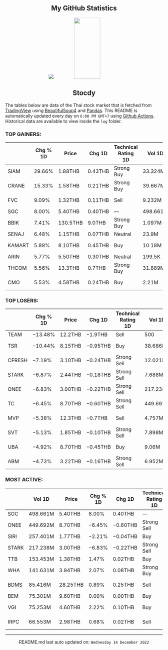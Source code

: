 <div align="center">

## My GitHub Statistics
<img src="https://github-readme-streak-stats.herokuapp.com/?user=nopnopwei&theme=black-ice&hide_border=true&stroke=0000&background=0D1117&ring=FFE573&fire=FF8623&currStreakLabel=FF8623" />
<img width="41%" height="195px" src="https://github-readme-stats.vercel.app/api/top-langs/?username=nopnopwei&layout=compact&hide_border=true&title_color=FEE473&text_color=FFFFFF&bg_color=0d1117" />
    
## Stocdy
<div align="left">

The tables below are data of the Thai stock market that is fetched from [TradingView](https://www.tradingview.com/markets/stocks-thailand/market-movers-all-stocks/) using [BeautifulSoup4](https://www.crummy.com/software/BeautifulSoup/bs4/doc/) and [Pandas](https://pandas.pydata.org). This README is automatically updated every day on `6:00 PM GMT+7` using [Github Actions](https://www.tradingview.com/markets/stocks-thailand/market-movers-all-stocks/). Historical data are available to view inside the `log` folder.
### TOP GAINERS:
|        | Chg % 1D   | Price    | Chg 1D   | Technical Rating 1D   | Vol 1D   | Volume * Price 1D   | Market cap   | P/E(TTM)   | EPS(TTM)   | Sector                 | Sector Chg % 1D   |
|--------|------------|----------|----------|-----------------------|----------|---------------------|--------------|------------|------------|------------------------|-------------------|
| SIAM   | 29.66%     | 1.88THB  | 0.43THB  | Strong Buy            | 33.324M  | 62.649M             | 860.032MTHB  | —          | −0.03THB   | Producer Manufacturing | +0.03%            |
| CRANE  | 15.33%     | 1.58THB  | 0.21THB  | Strong Buy            | 39.667M  | 62.673M             | 1.039BTHB    | —          | −0.29THB   | Finance                | +0.17%            |
| FVC    | 9.09%      | 1.32THB  | 0.11THB  | Sell                  | 9.232M   | 12.186M             | 683.822MTHB  | 16.26      | 0.07THB    | Producer Manufacturing | +0.03%            |
| SGC    | 8.00%      | 5.40THB  | 0.40THB  | —                     | 498.661M | 2.693B              | —            | —          | —          | Finance                | +0.17%            |
| BBIK   | 7.41%      | 130.5THB | 9.0THB   | Strong Buy            | 1.097M   | 143.124M            | 12.15BTHB    | 103.31     | 1.18THB    | Commercial Services    | +0.56%            |
| SENAJ  | 6.48%      | 1.15THB  | 0.07THB  | Neutral               | 23.9M    | 27.485M             | 4.536BTHB    | —          | −0.05THB   | Finance                | +0.17%            |
| KAMART | 5.88%      | 8.10THB  | 0.45THB  | Buy                   | 10.18M   | 82.459M             | 6.732BTHB    | 25.19      | 0.30THB    | Distribution Services  | +0.40%            |
| ARIN   | 5.77%      | 5.50THB  | 0.30THB  | Neutral               | 199.5K   | 1.097M              | 3.12BTHB     | —          | −0.09THB   | Finance                | +0.17%            |
| THCOM  | 5.56%      | 13.3THB  | 0.7THB   | Strong Buy            | 31.889M  | 424.118M            | 13.811BTHB   | 33.80      | 0.37THB    | Communications         | +0.61%            |
| CMO    | 5.53%      | 4.58THB  | 0.24THB  | Buy                   | 2.21M    | 10.12M              | 1.219BTHB    | —          | −0.20THB   | Commercial Services    | +0.56%            |
### TOP LOSERS:
|        | Chg % 1D   | Price   | Chg 1D   | Technical Rating 1D   | Vol 1D   | Volume * Price 1D   | Market cap   | P/E(TTM)   | EPS(TTM)   | Sector                 | Sector Chg % 1D   |
|--------|------------|---------|----------|-----------------------|----------|---------------------|--------------|------------|------------|------------------------|-------------------|
| TEAM   | −13.48%    | 12.2THB | −1.9THB  | Sell                  | 500      | 6.1K                | 169.2MTHB    | —          | −0.11THB   | Retail Trade           | +0.74%            |
| TSR    | −10.44%    | 8.15THB | −0.95THB | Buy                   | 38.686M  | 315.292M            | 5.797BTHB    | 23.90      | 0.38THB    | Electronic Technology  | +3.69%            |
| CFRESH | −7.19%     | 3.10THB | −0.24THB | Strong Sell           | 12.021M  | 37.265M             | 1.827BTHB    | 25.97      | 0.13THB    | Producer Manufacturing | +0.03%            |
| STARK  | −6.87%     | 2.44THB | −0.18THB | Strong Sell           | 7.688M   | 18.758M             | 2.429BTHB    | 8.46       | 0.31THB    | Consumer Non-Durables  | +0.42%            |
| ONEE   | −6.83%     | 3.00THB | −0.22THB | Strong Sell           | 217.238M | 651.714M            | 38.339BTHB   | 12.27      | 0.26THB    | Finance                | +0.17%            |
| TC     | −6.45%     | 8.70THB | −0.60THB | Strong Sell           | 449.692M | 3.912B              | 22.146BTHB   | 27.73      | 0.34THB    | Consumer Services      | +0.12%            |
| MVP    | −5.38%     | 12.3THB | −0.7THB  | Sell                  | 4.757M   | 58.509M             | 4.29BTHB     | 9.25       | 1.41THB    | Consumer Non-Durables  | +0.42%            |
| SVT    | −5.13%     | 1.85THB | −0.10THB | Strong Sell           | 7.898M   | 14.611M             | 780MTHB      | 22.23      | 0.09THB    | Process Industries     | +0.71%            |
| UBA    | −4.92%     | 8.70THB | −0.45THB | Buy                   | 9.06M    | 78.824M             | 3.66BTHB     | 16.82      | 0.54THB    | Non-Energy Minerals    | +1.01%            |
| ABM    | −4.73%     | 3.22THB | −0.16THB | Strong Sell           | 6.952M   | 22.385M             | 2.366BTHB    | 35.17      | 0.10THB    | Consumer Non-Durables  | +0.42%            |
### MOST ACTIVE:
|       | Vol 1D   | Price    | Chg % 1D   | Chg 1D   | Technical Rating 1D   | Volume * Price 1D   | Market cap   | P/E(TTM)   | EPS(TTM)   | Sector              | Sector Chg % 1D   |
|-------|----------|----------|------------|----------|-----------------------|---------------------|--------------|------------|------------|---------------------|-------------------|
| SGC   | 498.661M | 5.40THB  | 8.00%      | 0.40THB  | —                     | 2.693B              | —            | —          | —          | Finance             | +0.17%            |
| ONEE  | 449.692M | 8.70THB  | −6.45%     | −0.60THB | Strong Sell           | 3.912B              | 22.146BTHB   | 27.73      | 0.34THB    | Consumer Services   | +0.12%            |
| SIRI  | 257.401M | 1.77THB  | −2.21%     | −0.04THB | Buy                   | 455.599M            | 26.943BTHB   | 10.88      | 0.17THB    | Finance             | +0.17%            |
| STARK | 217.238M | 3.00THB  | −6.83%     | −0.22THB | Strong Sell           | 651.714M            | 38.339BTHB   | 12.27      | 0.26THB    | Finance             | +0.17%            |
| TTB   | 153.453M | 1.38THB  | 1.47%      | 0.02THB  | Buy                   | 211.765M            | 131.407BTHB  | 10.06      | 0.14THB    | Finance             | +0.17%            |
| WHA   | 141.631M | 3.94THB  | 2.07%      | 0.08THB  | Strong Buy            | 558.025M            | 57.695BTHB   | 17.81      | 0.22THB    | Transportation      | +0.19%            |
| BDMS  | 85.416M  | 28.25THB | 0.89%      | 0.25THB  | Sell                  | 2.413B              | 444.976BTHB  | 36.69      | 0.76THB    | Health Services     | +0.96%            |
| BEM   | 75.301M  | 9.60THB  | 0.00%      | 0.00THB  | Buy                   | 722.892M            | 146.736BTHB  | 65.84      | 0.15THB    | Transportation      | +0.19%            |
| VGI   | 75.253M  | 4.60THB  | 2.22%      | 0.10THB  | Buy                   | 346.164M            | 50.375BTHB   | —          | −0.01THB   | Commercial Services | +0.56%            |
| IRPC  | 66.553M  | 2.98THB  | 0.68%      | 0.02THB  | Sell                  | 198.329M            | 60.415BTHB   | 12.13      | 0.24THB    | Energy Minerals     | +0.05%            |
<hr>
<div align="center">

README.md last auto updated on: `Wednesday 14 December 2022`
<br>
</div>
    